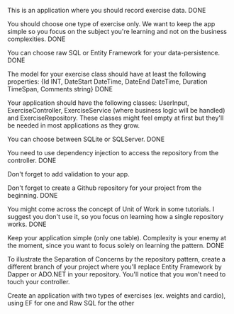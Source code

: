 This is an application where you should record exercise data. DONE

You should choose one type of exercise only. We want to keep the app simple so you focus on the subject you're learning and not on the business complexities. DONE

You can choose raw SQL or Entity Framework for your data-persistence. DONE

The model for your exercise class should have at least the following properties: 
    {Id INT, 
    DateStart DateTime, 
    DateEnd DateTime, 
    Duration TimeSpan, 
    Comments string} 
    DONE

Your application should have the following classes: 
UserInput, 
ExerciseController,
ExerciseService (where business logic will be handled) and 
ExerciseRepository. 
These classes might feel empty at first but they'll be needed in most applications as they grow.

You can choose between SQLite or SQLServer. DONE

You need to use dependency injection to access the repository from the controller. DONE

Don't forget to add validation to your app. 

Don't forget to create a Github repository for your project from the beginning.  DONE

You might come across the concept of Unit of Work in some tutorials. I suggest you don't use it, so you focus on learning how a single repository works. DONE

Keep your application simple (only one table). Complexity is your enemy at the moment, since you want to focus solely on learning the pattern. DONE

To illustrate the Separation of Concerns by the repository pattern, create a different branch of your project where you'll replace Entity Framework by Dapper or ADO.NET in your repository. You'll notice that you won't need to touch your controller.

Create an application with two types of exercises (ex. weights and cardio), using EF for one and Raw SQL for the other